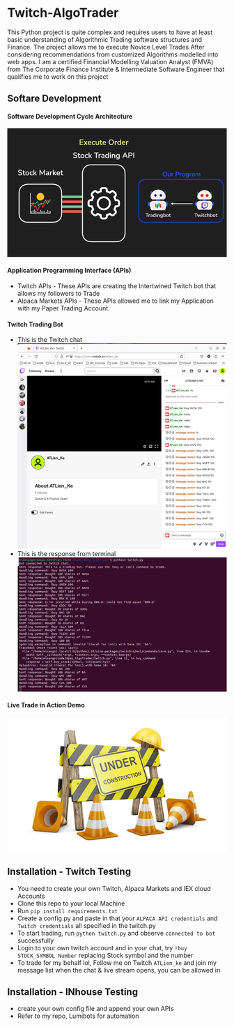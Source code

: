 # Twitch-AlgoTrader
This Python project is quite complex and requires users to have at least basic understanding of Algorithmic Trading software structures and Finance. The project allows me to execute Novice Level Trades After considering recommendations from customized Algorithms modelled into web apps. I am a certified Financial Modelling Valuation Analyst (FMVA) from The Corporate Finance Institute & Intermediate Software Engineer that qualifies me to work on this project

## Softare Development
#### Software Development Cycle Architecture 
![](images/Architecture_b.png)

#### Application Programming Interface (APIs)
* Twitch APIs - These APIs are creating the Intertwined Twitch bot that allows my followers to Trade
* Alpaca Markets APIs -  These APIs allowed me to link my Application with my Paper Trading Account.   
#### Twitch Trading Bot
* This is the Twitch chat
![](images/twitch.png)
* This is the response from terminal
![](images/terminal.png)
#### Live Trade in Action Demo
![](images/construction.jpg)

## Installation - Twitch Testing 
* You need to create your own Twitch, Alpaca Markets and IEX cloud Accounts
* Clone this repo to your local Machine
* Run `pip install requirements.txt`
* Create a config.py and paste in that your `ALPACA API credentials` and `Twitch credentials` all specified in the twitch.py
* To start trading, run `python twitch.py` and observe `connected to bot` successfully
* Login to your own twitch account and in your chat, try `!buy STOCK_SYMBOL Number` replacing Stock symbol and the number
* To trade for my behalf lol, Follow me on Twitch `ATLien_ke` and join my message list when the chat & live stream opens, you can be allowed in

## Installation - INhouse Testing 
* create your own config file and append your own APIs 
* Refer to my repo, Lumibots for automation 